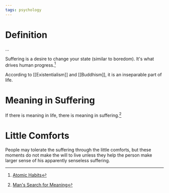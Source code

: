 ```yaml
---
tags: psychology
---
```


# Definition

...

Suffering is a desire to change your state (similar to boredom). It's what drives human progress.[^1]

According to [[Existentialism]] and [[Buddhism]], it is an inseparable part of life.

# Meaning in Suffering
If there is meaning in life, there is meaning in suffering.[^2]

# Little Comforts
People may tolerate the suffering through the little comforts, but these moments do not make the will to live unless they help the person make larger sense of his apparently senseless suffering.


[^1]: [Atomic Habits](zotero://open-pdf/library/items/N7HGMVC4?page=1)
[^2]: [Man's Search for Meaning](zotero://open-pdf/library/items/ZMQXB2W2?page=1)